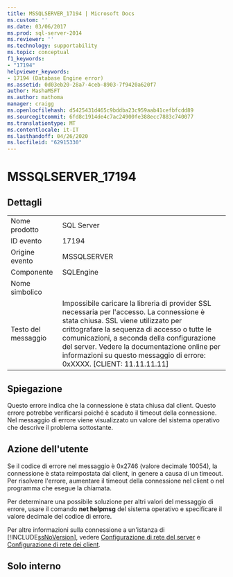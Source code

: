 ```yaml
---
title: MSSQLSERVER_17194 | Microsoft Docs
ms.custom: ''
ms.date: 03/06/2017
ms.prod: sql-server-2014
ms.reviewer: ''
ms.technology: supportability
ms.topic: conceptual
f1_keywords:
- "17194"
helpviewer_keywords:
- 17194 (Database Engine error)
ms.assetid: 0d03eb20-28a7-4ceb-8903-7f9420a620f7
author: MashaMSFT
ms.author: mathoma
manager: craigg
ms.openlocfilehash: d5425431d465c9bddba23c959aab41cefbfcdd89
ms.sourcegitcommit: 6fd8c1914de4c7ac24900fe388ecc7883c740077
ms.translationtype: MT
ms.contentlocale: it-IT
ms.lasthandoff: 04/26/2020
ms.locfileid: "62915330"
---
```

# <a name="mssqlserver_17194"></a>MSSQLSERVER_17194
    
## <a name="details"></a>Dettagli  
  
|||  
|-|-|  
|Nome prodotto|SQL Server|  
|ID evento|17194|  
|Origine evento|MSSQLSERVER|  
|Componente|SQLEngine|  
|Nome simbolico||  
|Testo del messaggio|Impossibile caricare la libreria di provider SSL necessaria per l'accesso. La connessione è stata chiusa. SSL viene utilizzato per crittografare la sequenza di accesso o tutte le comunicazioni, a seconda della configurazione del server. Vedere la documentazione online per informazioni su questo messaggio di errore:  0xXXXX. [CLIENT: 11.11.11.11]|  
  
## <a name="explanation"></a>Spiegazione  
 Questo errore indica che la connessione è stata chiusa dal client. Questo errore potrebbe verificarsi poiché è scaduto il timeout della connessione. Nel messaggio di errore viene visualizzato un valore del sistema operativo che descrive il problema sottostante.  
  
## <a name="user-action"></a>Azione dell'utente  
 Se il codice di errore nel messaggio è 0x2746 (valore decimale 10054), la connessione è stata reimpostata dal client, in genere a causa di un timeout. Per risolvere l'errore, aumentare il timeout della connessione nel client o nel programma che esegue la chiamata.  
  
 Per determinare una possibile soluzione per altri valori del messaggio di errore, usare il comando **net helpmsg** del sistema operativo e specificare il valore decimale del codice di errore.  
  
 Per altre informazioni sulla connessione a un'istanza di [!INCLUDE[ssNoVersion](../../includes/ssnoversion-md.md)], vedere [Configurazione di rete del server](../../database-engine/configure-windows/server-network-configuration.md) e [Configurazione di rete dei client](../../database-engine/configure-windows/client-network-configuration.md).  
  
## <a name="internal-only"></a>Solo interno  
  
